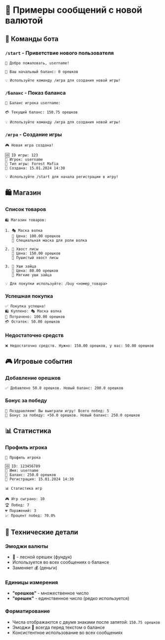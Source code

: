 # 🌰 Примеры сообщений с новой валютой

## 💬 Команды бота

### `/start` - Приветствие нового пользователя
```
👋 Добро пожаловать, username!

🌰 Ваш начальный баланс: 0 орешков

💡 Используйте команду /игра для создания новой игры!
```

### `/баланс` - Показ баланса
```
🌰 Баланс игрока username:

💳 Текущий баланс: 150.75 орешков

💡 Используйте команду /игра для создания новой игры!
```

### `/игра` - Создание игры
```
🎮 Новая игра создана!

🆔 ID игры: 123
👤 Игрок: username
🎯 Тип игры: Forest Mafia
📅 Создана: 15.01.2024 14:30

💡 Используйте /start для начала регистрации в игру!
```

## 🛍️ Магазин

### Список товаров
```
🛍️ Магазин товаров:

1. 🎭 Маска волка
   🌰 Цена: 100.00 орешков
   📝 Специальная маска для роли волка

2. 🦊 Хвост лисы
   🌰 Цена: 150.00 орешков
   📝 Пушистый хвост лисы

3. 🐰 Уши зайца
   🌰 Цена: 80.00 орешков
   📝 Мягкие уши зайца

💡 Для покупки используйте: /buy <номер_товара>
```

### Успешная покупка
```
✅ Покупка успешна!
🛍️ Куплено: 🎭 Маска волка
🌰 Потрачено: 100.00 орешков
💳 Остаток: 50.00 орешков
```

### Недостаточно средств
```
❌ Недостаточно средств. Нужно: 150.00 орешков, у вас: 50.00 орешков
```

## 🎮 Игровые события

### Добавление орешков
```
✅ Добавлено 50.0 орешков. Новый баланс: 200.0 орешков
```

### Бонус за победу
```
🎉 Поздравляем! Вы выиграли игру! Всего побед: 5
🌰 Бонус за победу: +50.0 орешков. Новый баланс: 250.0 орешков
```

## 📊 Статистика

### Профиль игрока
```
👤 Профиль игрока

🆔 ID: 123456789
👤 Имя: username
🌰 Баланс: 250.0 орешков
📅 Регистрация: 15.01.2024 14:30

📊 Статистика игр

🎮 Игр сыграно: 10
🏆 Побед: 7
💔 Поражений: 3
📈 Процент побед: 70.0%
```

## 🔧 Технические детали

### Эмоджи валюты
- **🌰** - лесной орешек (фундук)
- Используется во всех сообщениях о балансе
- Заменяет 💰 (деньги)

### Единицы измерения
- **"орешков"** - множественное число
- **"орешек"** - единственное число (редко используется)

### Форматирование
- Числа отображаются с двумя знаками после запятой: `150.75 орешков`
- Эмоджи 🌰 всегда перед текстом о балансе
- Консистентное использование во всех сообщениях
